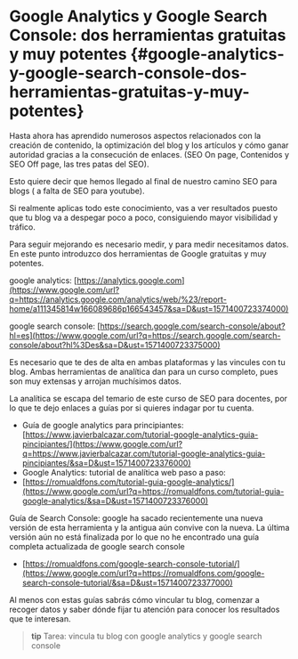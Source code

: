 # Google Analytics y Google Search Console: dos herramientas gratuitas y muy potentes {#google-analytics-y-google-search-console-dos-herramientas-gratuitas-y-muy-potentes}

Hasta ahora has aprendido numerosos aspectos relacionados con la creación de contenido, la optimización del blog y los artículos y cómo ganar autoridad gracias a la consecución de enlaces. (SEO On page, Contenidos y SEO Off page, las tres patas del SEO).

Esto quiere decir que hemos llegado al final de nuestro camino SEO para blogs ( a falta de SEO para youtube).

Si realmente aplicas todo este conocimiento, vas a ver resultados puesto que tu blog va a despegar poco a poco, consiguiendo mayor visibilidad y tráfico.

Para seguir mejorando es necesario medir, y para medir necesitamos datos. En este punto introduzco dos herramientas de Google gratuitas y muy potentes.

google analytics:  [https://analytics.google.com](https://www.google.com/url?q=https://analytics.google.com/analytics/web/%23/report-home/a111345814w166089686p166543457&sa=D&ust=1571400723374000)

google search console: [https://search.google.com/search-console/about?hl=es](https://www.google.com/url?q=https://search.google.com/search-console/about?hl%3Des&sa=D&ust=1571400723375000)

Es necesario que te des de alta en ambas plataformas y las vincules con tu blog. Ambas herramientas de analítica dan para un curso completo, pues son muy extensas y arrojan muchísimos datos.

La analítica se escapa del temario de este curso de SEO para docentes, por lo que te dejo enlaces a guías por si quieres indagar por tu cuenta.

* Guía de google analytics para principiantes: [https://www.javierbalcazar.com/tutorial-google-analytics-guia-pincipiantes/](https://www.google.com/url?q=https://www.javierbalcazar.com/tutorial-google-analytics-guia-pincipiantes/&sa=D&ust=1571400723376000)
* Google Analytics: tutorial de analítica web paso a paso:
* [https://romualdfons.com/tutorial-guia-google-analytics/](https://www.google.com/url?q=https://romualdfons.com/tutorial-guia-google-analytics/&sa=D&ust=1571400723376000)

Guía de Search Console: google ha sacado recientemente una nueva versión de esta herramienta y la antigua aún convive con la nueva. La última versión aún no está finalizada por lo que no he encontrado una guía completa actualizada de google search console

* [https://romualdfons.com/google-search-console-tutorial/](https://www.google.com/url?q=https://romualdfons.com/google-search-console-tutorial/&sa=D&ust=1571400723377000)

Al menos con estas guías sabrás cómo vincular tu blog, comenzar a recoger datos y saber dónde fijar tu atención para conocer los resultados que te interesan.

>**tip**
>Tarea: vincula tu blog con google analytics y google search console